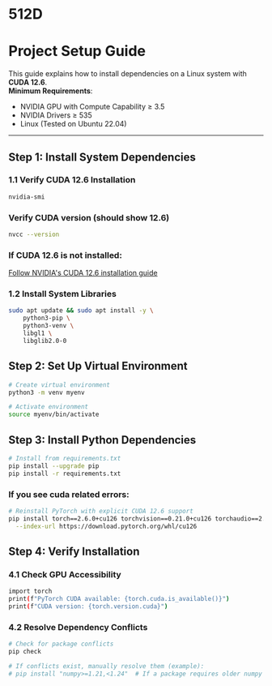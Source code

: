 # 512D
# Project Setup Guide

This guide explains how to install dependencies on a Linux system with **CUDA 12.6**.  
**Minimum Requirements**:  
- NVIDIA GPU with Compute Capability ≥ 3.5
- NVIDIA Drivers ≥ 535
- Linux (Tested on Ubuntu 22.04)

---

## Step 1: Install System Dependencies

### 1.1 Verify CUDA 12.6 Installation
```bash
nvidia-smi
```
### Verify CUDA version (should show 12.6)
```bash
nvcc --version
```
### If CUDA 12.6 is not installed:

[Follow NVIDIA\'s CUDA 12.6 installation guide](https://developer.nvidia.com/cuda-12-6-0-download-archive)

### 1.2 Install System Libraries
```bash
sudo apt update && sudo apt install -y \
    python3-pip \
    python3-venv \
    libgl1 \
    libglib2.0-0
```
## Step 2: Set Up Virtual Environment
```bash
# Create virtual environment
python3 -m venv myenv
```

```bash
# Activate environment
source myenv/bin/activate
```

## Step 3: Install Python Dependencies
```bash
# Install from requirements.txt
pip install --upgrade pip
pip install -r requirements.txt
```
### If you see cuda related errors:
```bash
# Reinstall PyTorch with explicit CUDA 12.6 support
pip install torch==2.6.0+cu126 torchvision==0.21.0+cu126 torchaudio==2.6.0+cu126 \
  --index-url https://download.pytorch.org/whl/cu126
```

## Step 4: Verify Installation
### 4.1 Check GPU Accessibility
```bash 
import torch
print(f"PyTorch CUDA available: {torch.cuda.is_available()}")
print(f"CUDA version: {torch.version.cuda}")
```
### 4.2 Resolve Dependency Conflicts
```bash
# Check for package conflicts
pip check

# If conflicts exist, manually resolve them (example):
# pip install "numpy>=1.21,<1.24"  # If a package requires older numpy
```

